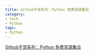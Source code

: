 ```yaml
---
title: Github干货系列：Python 免费资源集合
category:
- tech
- Python
tags:
- Python
---
```


[Github干货系列：Python 免费资源集合](http://top.jobbole.com/4866/)
